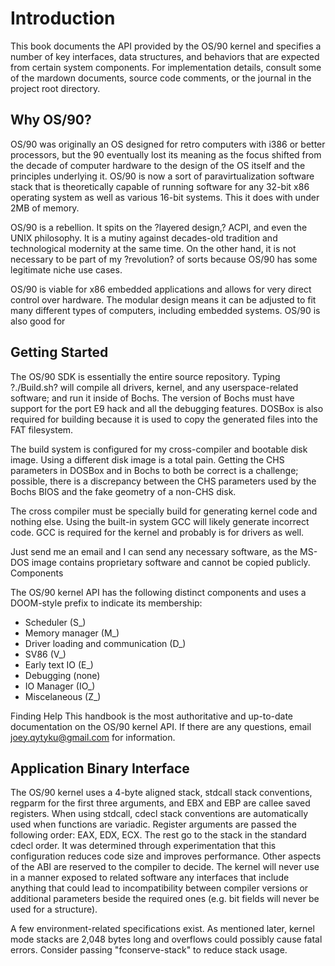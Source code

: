 # Introduction

This book documents the API provided by the OS/90 kernel and specifies a number of key interfaces, data structures, and behaviors that are expected from certain system components. For implementation details, consult some of the mardown documents, source code comments, or the journal in the project root directory.

## Why OS/90?

OS/90 was originally an OS designed for retro computers with i386 or better processors, but the 90 eventually lost its meaning as the focus shifted from the decade of computer hardware to the design of the OS itself and the principles underlying it. OS/90 is now a sort of paravirtualization software stack that is theoretically capable of running software for any 32-bit x86 operating system as well as various 16-bit systems. This it does with under 2MB of memory.

OS/90 is a rebellion. It spits on the ?layered design,? ACPI, and even the UNIX philosophy. It is a mutiny against decades-old tradition and technological modernity at the same time. On the other hand, it is not necessary to be part of my ?revolution? of sorts because OS/90 has some legitimate niche use cases.

OS/90 is viable for x86 embedded applications and allows for very direct control over hardware. The modular design means it can be adjusted to fit many different types of computers, including embedded systems. OS/90 is also good for

## Getting Started

The OS/90 SDK is essentially the entire source repository. Typing ?./Build.sh? will compile all drivers, kernel, and any userspace-related software; and run it inside of Bochs. The version of Bochs must have support for the port E9 hack and all the debugging features. DOSBox is also required for building because it is used to copy the generated files into the FAT filesystem.

The build system is configured for my cross-compiler and bootable disk image. Using a different disk image is a total pain. Getting the CHS parameters in DOSBox and in Bochs to both be correct is a challenge; possible, there is a discrepancy between the CHS parameters used by the Bochs BIOS and the fake geometry of a non-CHS disk.

The cross compiler must be specially build for generating kernel code and nothing else. Using the built-in system GCC will likely generate incorrect code. GCC is required for the kernel and probably is for drivers as well.

Just send me an email and I can send any necessary software, as the MS-DOS image contains proprietary software and cannot be copied publicly.
Components

The OS/90 kernel API has the following distinct components and uses a DOOM-style prefix to indicate its membership:
- Scheduler (S_)
- Memory manager (M_)
- Driver loading and communication (D_)
- SV86 (V_)
- Early text IO (E_)
- Debugging (none)
- IO Manager (IO_)
- Miscelaneous (Z_)

Finding Help
This handbook is the most authoritative and up-to-date documentation on the OS/90 kernel API. If there are any questions, email joey.qytyku@gmail.com for information.

## Application Binary Interface

The OS/90 kernel uses a 4-byte aligned stack, stdcall stack conventions, regparm for the first three arguments, and EBX and EBP are callee saved registers. When using stdcall, cdecl stack conventions are automatically used when functions are variadic. Register arguments are passed the following order: EAX, EDX, ECX. The rest go to the stack in the standard cdecl order. It was determined through experimentation that this configuration reduces code size and improves performance.
Other aspects of the ABI are reserved to the compiler to decide. The kernel will never use in a manner exposed to related software any interfaces that include anything that could lead to incompatibility between compiler versions or additional parameters beside the required ones (e.g. bit fields will never be used for a structure).

A few environment-related specifications exist. As mentioned later, kernel mode stacks are 2,048 bytes long and overflows could possibly cause fatal errors. Consider passing "fconserve-stack" to reduce stack usage.
